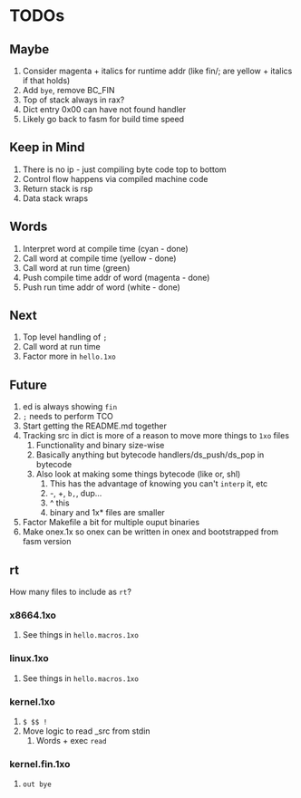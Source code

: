 # TODOs

## Maybe

1. Consider magenta + italics for runtime addr (like fin/; are yellow + italics if that holds)
1. Add `bye`, remove BC_FIN
1. Top of stack always in rax?
1. Dict entry 0x00 can have not found handler
1. Likely go back to fasm for build time speed

## Keep in Mind

1. There is no ip - just compiling byte code top to bottom
1. Control flow happens via compiled machine code
1. Return stack is rsp
1. Data stack wraps

## Words

1. Interpret word at compile time (cyan - done)
1. Call word at compile time (yellow - done)
1. Call word at run time (green)
1. Push compile time addr of word (magenta - done)
1. Push run time addr of word (white - done)

## Next

1. Top level handling of `;`
1. Call word at run time
1. Factor more in `hello.1xo`

## Future

1. ed is always showing `fin`
1. `;` needs to perform TCO
1. Start getting the README.md together
1. Tracking src in dict is more of a reason to move more things to `1xo` files
   1. Functionality and binary size-wise
   1. Basically anything but bytecode handlers/ds_push/ds_pop in bytecode
   1. Also look at making some things bytecode (like or, shl)
      1. This has the advantage of knowing you can't `interp` it, etc
      1. -, +, `b,`, dup...
      1. ^ this
      1. binary and 1x* files are smaller
1. Factor Makefile a bit for multiple ouput binaries
1. Make onex.1x so onex can be written in onex and bootstrapped from fasm version

## rt

How many files to include as `rt`?

### x8664.1xo

1. See things in `hello.macros.1xo`

### linux.1xo

1. See things in `hello.macros.1xo`

### kernel.1xo

1. `$ $$ !`
1. Move logic to read _src from stdin
   1. Words + exec `read`

### kernel.fin.1xo

1. `out bye`
